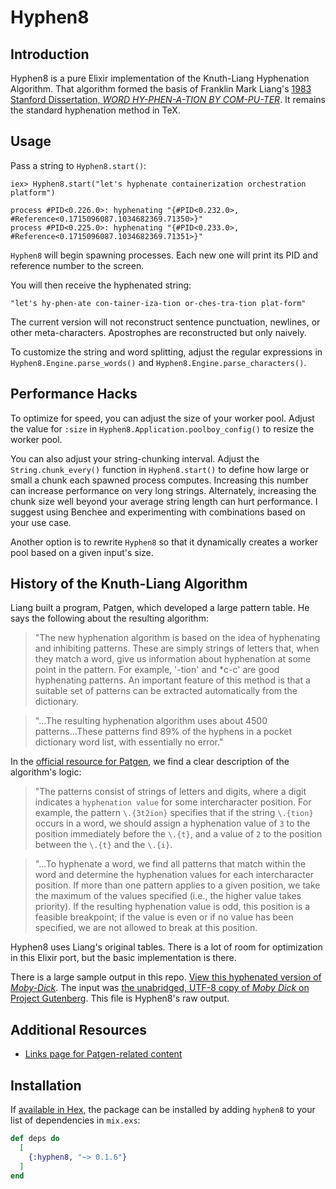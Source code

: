 # Hyphen8

## Introduction

Hyphen8 is a pure Elixir implementation of the Knuth-Liang Hyphenation Algorithm. That algorithm formed the basis of Franklin Mark Liang's [1983 Stanford Dissertation, _WORD HY-PHEN-A-TION BY COM-PU-TER_](http://www.tug.org/docs/liang/liang-thesis.pdf). It remains the standard hyphenation method in TeX.

## Usage

Pass a string to `Hyphen8.start()`:

```command
iex> Hyphen8.start("let's hyphenate containerization orchestration platform")

process #PID<0.226.0>: hyphenating "{#PID<0.232.0>, #Reference<0.1715096087.1034682369.71350>}"
process #PID<0.225.0>: hyphenating "{#PID<0.233.0>, #Reference<0.1715096087.1034682369.71351>}"

```

`Hyphen8` will begin spawning processes. Each new one will print its PID and reference number to the screen.

You will then receive the hyphenated string:

```
"let's hy-phen-ate con-tainer-iza-tion or-ches-tra-tion plat-form"
```

The current version will not reconstruct sentence punctuation, newlines, or other meta-characters. Apostrophes are reconstructed but only naively.

To customize the string and word splitting, adjust the regular expressions in `Hyphen8.Engine.parse_words()` and `Hyphen8.Engine.parse_characters()`. 

## Performance Hacks

To optimize for speed, you can adjust the size of your worker pool. Adjust the value for `:size` in `Hyphen8.Application.poolboy_config()` to resize the worker pool. 

You can also adjust your string-chunking interval. Adjust the `String.chunk_every()` function in `Hyphen8.start()` to define how large or small a chunk each spawned process computes. Increasing this number can increase performance on very long strings. Alternately, increasing the chunk size well beyond your average string length can hurt performance. I suggest using Benchee and experimenting with combinations based on your use case.

Another option is to rewrite `Hyphen8` so that it dynamically creates a worker pool based on a given input's size.

## History of the Knuth-Liang Algorithm

Liang built a program, Patgen, which developed a large pattern table. He says the following about the resulting algorithm:

> "The new hyphenation algorithm is based on the idea of hyphenating and inhibiting patterns. These are simply strings of letters that, when they match a word, give us information about hyphenation at some point in the pattern. For example, '-tion' and *c-c' are good hyphenating patterns. An important feature of this method is that a suitable set of patterns can be extracted automatically from the dictionary.

>"...The resulting hyphenation algorithm uses about 4500 patterns...These patterns find 89% of the hyphens in a pocket dictionary word list, with essentially no error."

In the [official resource for Patgen](https://www.tug.org/texlive/devsrc/Build/source/texk/web2c/patgen.web), we find a clear description of the algorithm's logic:

>"The patterns consist of strings of letters and digits, where a digit indicates a `hyphenation value` for some intercharacter position.  For example, the pattern `\.{3t2ion}` specifies that if the string `\.{tion}` occurs in a word, we should assign a hyphenation value of `3` to the position immediately before the `\.{t}`, and a value of `2` to the position between the `\.{t}` and the `\.{i}`.

>"...To hyphenate a word, we find all patterns that match within the word and determine the hyphenation values for each intercharacter position.  If more than one pattern applies to a given position, we take the maximum of the values specified (i.e., the higher value takes priority).  If the resulting hyphenation value is odd, this position is a feasible breakpoint; if the value is even or if no value has been specified, we are not allowed to break at this position.

Hyphen8 uses Liang's original tables. There is a lot of room for optimization in this Elixir port, but the basic implementation is there.

There is a large sample output in this repo. [View this hyphenated version of _Moby-Dick_](https://github.com/zuchka/hyphen8/blob/main/moby-dick-hyphenated.txt). The input was [the unabridged, UTF-8 copy of _Moby Dick_ on Project Gutenberg](http://www.gutenberg.org/files/2701/2701-0.txt). This file is Hyphen8's raw output.

## Additional Resources

- [Links page for Patgen-related content](https://www.tug.org/docs/liang/)

## Installation

If [available in Hex](https://hex.pm/docs/publish), the package can be installed
by adding `hyphen8` to your list of dependencies in `mix.exs`:

```elixir
def deps do
  [
    {:hyphen8, "~> 0.1.6"}
  ]
end
```
